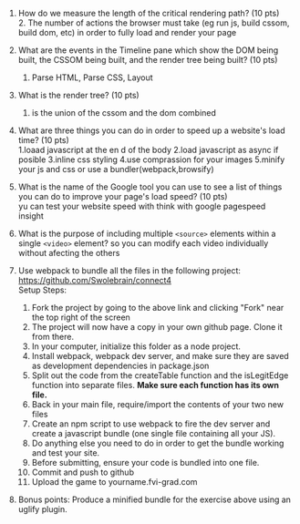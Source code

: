 1. How do we measure the length of the critical rendering path? (10 pts)  
    2. The number of actions the browser must take (eg run js, build cssom, build dom, etc) in order to fully load and render your page  
    
2. What are the events in the Timeline pane which show the DOM being built, the CSSOM being built, and the render tree being built? (10 pts)  
    1. Parse HTML, Parse CSS, Layout  
    

3. What is the render tree? (10 pts)
    1. is the union of the cssom and the dom combined


4. What are three things you can do in order to speed up a website's load time? (10 pts)  
    1.loaad javascript at the en d of the body
    2.load javascript as async if posible
    3.inline css styling
    4.use comprassion for your images
    5.minify your js and css or use a bundler(webpack,browsify)

5. What is the name of the Google tool you can use to see a list of things you can do to improve your page's load speed? (10 pts)  
    yu can test your website speed with think with google 
    pagespeed insight
    
6. What is the purpose of including multiple `<source>` elements within a single `<video>` element?
    so you can modify each video individually without afecting the others


7. Use webpack to bundle all the files in the following project: https://github.com/Swolebrain/connect4  
  Setup Steps:
    1. Fork the project by going to the above link and clicking "Fork" near the top right of the screen
    2. The project will now have a copy in your own github page. Clone it from there.
    3. In your computer, initialize this folder as a node project.
    4. Install webpack, webpack dev server, and make sure they are saved as development dependencies in package.json
    5. Split out the code from the createTable function and the isLegitEdge function into separate files. **Make sure each function has its own file.**
    6. Back in your main file, require/import the contents of your two new files
    7. Create an npm script to use webpack to fire the dev server and create a javascript bundle (one single file containing all your JS).
    8. Do anything else you need to do in order to get the bundle working and test your site.
    9. Before submitting, ensure your code is bundled into one file.
    10. Commit and push to github
    11. Upload the game to yourname.fvi-grad.com

8. Bonus points: Produce a minified bundle for the exercise above using an uglify plugin.
